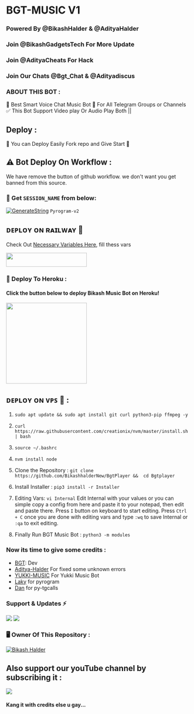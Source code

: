 # BGT-MUSIC V1
### Powered By @BikashHalder & @AdityaHalder 

### Join @BikashGadgetsTech For More Update

### Join @AdityaCheats For Hack

### Join Our Chats @Bgt_Chat & @Adityadiscus 



### ABOUT THIS BOT :
🥀 Best Smart Voice Chat Music Bot 📢 For All Telegram Groups or Channels ✅ This Bot Support Video play Or Audio Play Both ||

## Deploy :
🌷 You can Deploy Easily Fork repo and Give Start 🌷

## ⚠️ Bot Deploy On Workflow :
We have remove the button of github workflow. we don't want you get banned from this source.

### 🧪 Get `SESSION_NAME` from below:

[![GenerateString](https://img.shields.io/badge/termux-TermuxString-yellow)](https://github.com/AdityaHalder/PGV2-STRING) ``Pyrogram-v2``

## ᴅᴇᴘʟᴏʏ ᴏɴ ʀᴀɪʟᴡᴀʏ 🚉
Check Out [Necessary Variables Here](https://github.com/BikashHalderNew/Bgtplayer/blob/bikash/Internal), fill thess vars

<p 
href="https://railway.app/new/template?template=https://github.com/BikashHalderNew/Bgtplayer-Deploy&envs=STRING_SESSION,BOT_TOKEN,LOG_GROUP_ID,OWNER_ID,API_ID,API_HASH,MONGO_DB_URI"> <img src="https://img.shields.io/badge/Deploy%20To%20Railway-black?style=for-the-badge&logo=railway" width="220" height="38.45"/></a></p>


### 🔗 Deploy To Heroku :

<h4>Click the button below to deploy Bikash Music Bot on Heroku!</h4>    
<p><a href="https://heroku.com/deploy?template=https://github.com/BikashHalderNew/Bgtplayer"><img src="https://img.shields.io/badge/Deploy%20To%20Heroku-seagreen?style=for-the-badge&logo=heroku" width="220""/></a></p>

## ᴅᴇᴘʟᴏʏ ᴏɴ ᴠᴘꜱ 📡 :                  

1) ``sudo apt update && sudo apt install git curl python3-pip ffmpeg -y``

2) ``curl https://raw.githubusercontent.com/creationix/nvm/master/install.sh | bash``

3) ``source ~/.bashrc``

4) ``nvm install node``

5. Clone the Repository :
``git clone https://github.com/BikashhalderNew/BgtPlayer &&  cd Bgtplayer``

6. Install Installer : 
``pip3 install -r Installer``

8. Editing Vars:
``vi Internal``
Edit Internal with your values or you can simple copy a config from here and paste it to your notepad, then edit and paste there.
Press ``I`` button on keyboard to start editing.
Press ``Ctrl + C``  once you are done with editing vars and type ``:wq`` to save Internal or ``:qa`` to exit editing.

9. Finally Run BGT Music Bot :
``python3 -m modules`` 


### Now its time to give some credits :
- [BGT](https://github.com/BikashHalder): Dev
- [Aditya-Halder](https://t.me/eSport_BOTs) For fixed some unknown errors
- [YUKKI-MUSIC](https://github.com/TeamYukki) For Yukki Music Bot
- [Laky](https://github.com/pyrogram) for pyrogram
- [Dan](https://github.com/pytgcalls) for py-tgcalls

### Support & Updates ⚡
<a href="https://t.me/bgt_chat"><img src="https://img.shields.io/badge/Join-Group%20Support-darkblue.svg?style=for-the-badge&logo=Telegram"></a> <a href="https://t.me/BikashGadgetsTech"><img src="https://img.shields.io/badge/Join-Updates%20Channel-darkblue.svg?style=for-the-badge&logo=Telegram"></a>

### 🖥️ Owner Of This Repository :
[![Bikash Halder](https://te.legra.ph/file/840fed0100164af249bb8.jpg)](https://t.me/BikashHalder)

## Also support  our youTube channel by subscribing it :

<a href="https://youtube.com/channel/UCUkj6FFzdsOO5acUXVOEECg"><img src="https://img.shields.io/badge/Youtube%20Channel-red.svg?style=for-the-badge&logo=Youtube"></a>

#### Kang it with credits else u gay...

